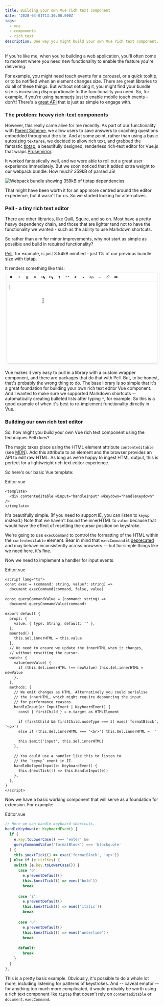 ```yaml
---
title: Building your own Vue rich text component
date: '2020-03-01T13:30:00.000Z'
tags:
  - vue
  - components
  - rich text
description: One way you might build your own Vue rich text component.
---
```


If you're like me, when you're building a web application, you'll often come to moment where you need new functionality to enable the feature you're delivering.

For example, you might need touch events for a carousel, or a quick tooltip, or to be notified when an element changes size. There are great libraries to do all of these things. But without noticing it, you might find your bundle size is increasing disproportionate to the functionality you need. So, for example, if you're using [hammerjs](https://hammerjs.github.io/) just to enable mobile touch events - don't! There's a [great API](https://developer.mozilla.org/en-US/docs/Web/API/Touch_events) that is just as simple to engage with.

### The problem: heavy rich-text components

However, this really came alive for me recently. As part of our functionality with [Parent Scheme](https://parentscheme.com), we allow users to save answers to coaching questions embedded throughout the site. And at some point, rather than using a basic autosizing `textarea`, we decided to allow rich text, and grabbed the fantastic [tiptap](https://github.com/scrumpy/tiptap), a beautifully designed, renderless rich-text editor for Vue.js that wraps [Prosemirror](https://prosemirror.net/).

It worked fantastically well, and we were able to roll out a great user experience immediately. But we soon noticed that it added extra weight to our webpack bundle. How much? 359kB of parsed JS!

![Webpack bundle showing 359kB of tiptap dependencies](/img/tiptap-webpack-bundle.png)

That might have been worth it for an app more centred around the editor experience, but it wasn't for us. So we started looking for alternatives.

### Pell - a tiny rich text editor

There are other libraries, like Quill, Squire, and so on. Most have a pretty heavy dependency chain, and those that are lighter tend not to have the functionality we wanted - such as the ability to use Markdown shortcuts.

So rather than aim for minor improvements, why not start as simple as possible and build in required functionality?

[Pell](https://github.com/jaredreich/pell), for example, is just 3.54kB minified - just 1% of our previous bundle size with tiptap.

It renders something like this:
![Demo of using Pell rich text editor](https://raw.githubusercontent.com/jaredreich/pell/master/demo.gif)

Vue makes it very easy to pull in a library with a custom wrapper component, and there are packages that do that with Pell. But, to be honest, that's probably the wrong thing to do. The base library is so simple that it's a great foundation for building your own rich text editor Vue component. And I wanted to make sure we supported Markdown shortcuts -- automatically creating bulleted lists after typing `*`, for example. So this is a good example of when it's best to re-implement functionality directly in Vue.

### Building our own rich text editor

So, how might you build your own Vue rich text component using the techniques Pell does?

The magic takes place using the HTML element attribute `contenteditable` (see [MDN](https://developer.mozilla.org/en-US/docs/Web/API/HTMLElement/contentEditable)). Add this attribute to an element and the browser provides an API to edit raw HTML. As long as we're happy to ingest HTML output, this is perfect for a lightweight rich text editor experience.

So here's our basic Vue template:

<div>Editor.vue</div>

```vue
<template>
  <div contenteditable @input="handleInput" @keydown="handleKeydown" />
</template>
```

<!-- I've cheated a bit by adding `v-on="listener"` -- that just means we have to specify all the events we listen to in object format, rather than enumerating them individually in the template. Why? It gives us the flexibility to decide -->

It's beautifully simple. (If you need to support IE, you can listen to `keyup` instead.) Note that we haven't bound the innerHTML to `value` because that would have the effect of resetting the cursor position on keystroke.

We're going to use `execCommand` to control the formatting of the HTML within the `contenteditable` element. Bear in mind that `execCommand` is [deprecated](https://developer.mozilla.org/en-US/docs/Web/API/Document/execCommand) and may behave inconsistently across browsers -- but for simple things like we need here, it's fine.

Now we need to implement a handler for input events.

<div>Editor.vue</div>

```vue
<script lang="ts">
const exec = (command: string, value?: string) =>
  document.execCommand(command, false, value)

const queryCommandValue = (command: string) =>
  document.queryCommandValue(command)

export default {
  props: {
    value: { type: String, default: '' },
  },
  mounted() {
    this.$el.innerHTML = this.value
  },
  // We need to ensure we update the innerHTML when it changes,
  // without resetting the cursor.
  watch: {
    value(newValue) {
      if (this.$el.innerHTML !== newValue) this.$el.innerHTML = newValue
    },
  },
  methods: {
    // We emit changes as HTML. Alternatively you could serialise
    // the innerHTML, which might require debouncing the input
    // for performance reasons.
    handleInput(e: InputEvent | KeyboardEvent) {
      const { firstChild } = e.target as HTMLElement

      if (firstChild && firstChild.nodeType === 3) exec('formatBlock', '<p>')
      else if (this.$el.innerHTML === '<br>') this.$el.innerHTML = ''

      this.$emit('input', this.$el.innerHTML)
    },

    // You could use a handler like this to listen to
    // the `keyup` event in IE.
    handleDelayedInput(e: KeyboardEvent) {
      this.$nextTick(() => this.handleInput(e))
    },
  },
}
</script>
```

Now we have a basic working component that will serve as a foundation for extension. For example:

<div>Editor.vue</div>

```ts
// Here we can handle keyboard shortcuts.
handleKeydown(e: KeyboardEvent) {
  if (
    e.key.toLowerCase() === 'enter' &&
    queryCommandValue('formatBlock') === 'blockquote'
  ) {
    this.$nextTick(() => exec('formatBlock', '<p>'))
  } else if (e.ctrlKey) {
    switch (e.key.toLowerCase()) {
      case 'b':
        e.preventDefault()
        this.$nextTick(() => exec('bold'))
        break

      case 'i':
        e.preventDefault()
        this.$nextTick(() => exec('italic'))
        break

      case 'u':
        e.preventDefault()
        this.$nextTick(() => exec('underline'))
        break

      default:
        break
    }
  }
},
```

This is a pretty basic example. Obviously, it's possible to do a whole lot more, including listening for patterns of keystrokes. And -- caveat emptor -- for anything too much more complicated, it would probably be worth using a rich text component like `tiptap` that doesn't rely on `contenteditable` or `document.execCommand`.
